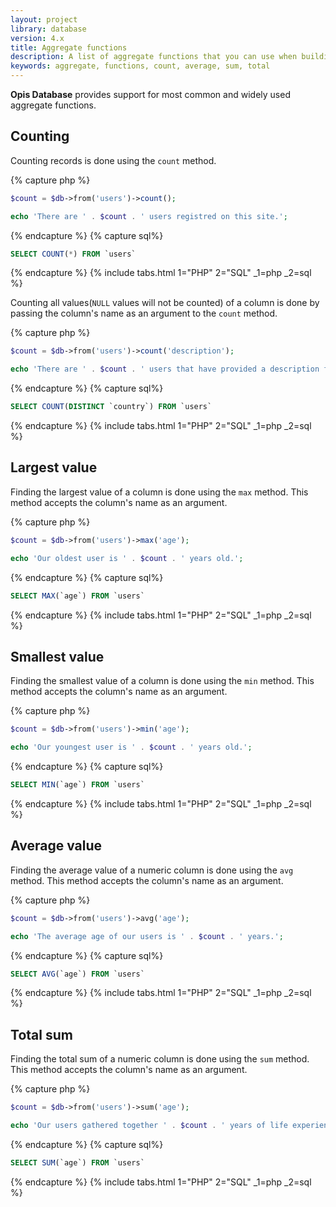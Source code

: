```yaml
---
layout: project
library: database
version: 4.x
title: Aggregate functions
description: A list of aggregate functions that you can use when building your query
keywords: aggregate, functions, count, average, sum, total
---
```


**Opis Database** provides support for most common and widely used aggregate functions.

## Counting

Counting records is done using the `count` method. 


{% capture php %}
```php
$count = $db->from('users')->count();

echo 'There are ' . $count . ' users registred on this site.';
```
{% endcapture %}
{% capture sql%}
```sql
SELECT COUNT(*) FROM `users`
```
{% endcapture %}
{% include tabs.html 1="PHP" 2="SQL" _1=php _2=sql %}


Counting all values(`NULL` values will not be counted) of a column is done by 
passing the column's name as an argument to the `count` method. 


{% capture php %}
```php
$count = $db->from('users')->count('description');

echo 'There are ' . $count . ' users that have provided a description for their profile.';
```
{% endcapture %}
{% capture sql%}
```sql
SELECT COUNT(DISTINCT `country`) FROM `users`
```
{% endcapture %}
{% include tabs.html 1="PHP" 2="SQL" _1=php _2=sql %}

## Largest value

Finding the largest value of a column is done using the `max` method. 
This method accepts the column's name as an argument. 


{% capture php %}
```php
$count = $db->from('users')->max('age');

echo 'Our oldest user is ' . $count . ' years old.';
```
{% endcapture %}
{% capture sql%}
```sql
SELECT MAX(`age`) FROM `users`
```
{% endcapture %}
{% include tabs.html 1="PHP" 2="SQL" _1=php _2=sql %}

## Smallest value

Finding the smallest value of a column is done using the `min` method. 
This method accepts the column's name as an argument. 


{% capture php %}
```php
$count = $db->from('users')->min('age');

echo 'Our youngest user is ' . $count . ' years old.';
```
{% endcapture %}
{% capture sql%}
```sql
SELECT MIN(`age`) FROM `users`
```
{% endcapture %}
{% include tabs.html 1="PHP" 2="SQL" _1=php _2=sql %}

## Average value

Finding the average value of a numeric column is done using the `avg` method. 
This method accepts the column's name as an argument. 


{% capture php %}
```php
$count = $db->from('users')->avg('age');

echo 'The average age of our users is ' . $count . ' years.';
```
{% endcapture %}
{% capture sql%}
```sql
SELECT AVG(`age`) FROM `users`
```
{% endcapture %}
{% include tabs.html 1="PHP" 2="SQL" _1=php _2=sql %}


## Total sum

Finding the total sum of a numeric column is done using the `sum` method. 
This method accepts the column's name as an argument. 


{% capture php %}
```php
$count = $db->from('users')->sum('age');

echo 'Our users gathered together ' . $count . ' years of life experience.';
```
{% endcapture %}
{% capture sql%}
```sql
SELECT SUM(`age`) FROM `users`
```
{% endcapture %}
{% include tabs.html 1="PHP" 2="SQL" _1=php _2=sql %}
